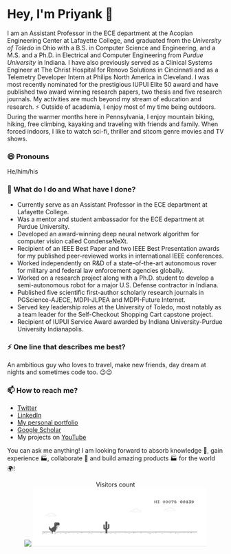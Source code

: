 # Hey, I'm Priyank 👋

I am an Assistant Professor in the ECE department at the Acopian Engineering Center at Lafayette College, and graduated from the _University of Toledo_ in Ohio with a B.S. in Computer Science and Engineering, and a M.S. and a Ph.D. in Electrical and Computer Engineering from _Purdue University_ in Indiana. I have also previously served as a Clinical Systems Engineer at The Christ Hospital for Renovo Solutions in Cincinnati and as a Telemetry Developer Intern at Philips North America in Cleveland. I was most recently nominated for the prestigious IUPUI Elite 50 award and have published two award winning research papers, two thesis and five research journals. My activities are much beyond my stream of education and research. ⚡ Outside of academia, I enjoy most of my time being outdoors. During the warmer months here in Pennsylvania, I enjoy mountain biking, hiking, free climbing, kayaking and traveling with friends and family. When forced indoors, I like to watch sci-fi, thriller and sitcom genre movies and TV shows.

### 😄 Pronouns
He/him/his

### 🌱 What do I do and What have I done? 

- Currently serve as an Assistant Professor in the ECE department at Lafayette College.
- Was a mentor and student ambassador for the ECE department at Purdue University.
- Developed an award-winning deep neural network algorithm for computer vision called CondenseNeXt.
- Recipient of an IEEE Best Paper and two IEEE Best Presentation awards for my published peer-reviewed works in international IEEE conferences.
- Worked independently on R&D of a state-of-the-art autonomous rover for military and federal law enforcement agencies globally.
- Worked on a research project along with a Ph.D. student to develop a semi-autonomous robot for a major U.S. Defense contractor in Indiana.
- Published five scientific first-author scholarly research journals in PGScience-AJECE, MDPI-JLPEA and MDPI-Future Internet.
- Served key leadership roles at the University of Toledo, most notably as a team leader for the Self-Checkout Shopping Cart capstone project.
- Recipient of IUPUI Service Award awarded by Indiana University-Purdue University Indianapolis.


### ⚡ One line that describes me best? 
An ambitious guy who loves to travel, make new friends, day dream at nights and sometimes code too. 😉😉

### 📫 How to reach me?
- [Twitter](https://twitter.com/pkalgaonkar) 
- [LinkedIn](https://www.linkedin.com/in/priyankkalgaonkar) 
- [My personal portfolio](https://priyankkalgaonkar.com)
- [Google Scholar](https://scholar.google.com/citations?user=0Y8WIhgAAAAJ&hl=en)
- My projects on [YouTube](https://www.youtube.com/channel/UCpbbG5kiZbM4MIW9lRcseaQ)

You can ask me anything! I am looking forward to absorb knowledge 🧠, gain experience 🏭, collaborate 🤝 and build amazing products 🏭 for the world 🌍!


<p align="center"> 
  Visitors count<br>
  <img src="https://profile-counter.glitch.me/priyankkalgaonkar/count.svg" />
  <img src="dino.gif" width="80%"><br/><br/>
</p>


<!--
**priyankkalgaonkar/priyankkalgaonkar** is a ✨ _special_ ✨ repository because its `README.md` (this file) appears on your GitHub profile.

Here are some ideas to get you started:

- 🔭 I’m currently working on ...
- 🌱 I’m currently learning ...
- 👯 I’m looking to collaborate on ...
- 🤔 I’m looking for help with ...
- 💬 Ask me about ...
- 📫 How to reach me: ...
- 😄 Pronouns: ...
- ⚡ Fun fact: ...
-->
